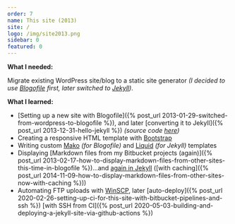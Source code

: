 ```yaml
---
order: 7
name: This site (2013)
site: /
logo: /img/site2013.png
sidebar: 0
featured: 0
---
```


**What I needed:**

Migrate existing WordPress site/blog to a static site generator *(I decided to use [Blogofile](http://blogofile.com/) first, later switched to [Jekyll](http://jekyllrb.com/))*.

**What I learned:**

- [Setting up a new site with Blogofile]({% post_url 2013-01-29-switched-from-wordpress-to-blogofile %}), and later [converting it to Jekyll]({% post_url 2013-12-31-hello-jekyll %}) *(source code [here](https://bitbucket.org/christianspecht/blog))*
- Creating a responsive HTML template with [Bootstrap](http://getbootstrap.com/)
- Writing custom [Mako](http://www.makotemplates.org/) *(for Blogofile)* and [Liquid](http://wiki.shopify.com/Liquid) *(for Jekyll)* templates
- Displaying [Markdown files from my Bitbucket projects (again)]({% post_url 2013-02-17-how-to-display-markdown-files-from-other-sites-this-time-in-blogofile %})...and [again in Jekyll](https://bitbucket.org/christianspecht/blog/commits/fc681c28835657accc3efd0d94fb4f1cbbd0c710) ([with caching]({% post_url 2014-11-09-how-to-display-markdown-files-from-other-sites-now-with-caching %}))
- Automating FTP uploads with [WinSCP](http://winscp.net/), later [auto-deploy]({% post_url 2020-02-26-setting-up-ci-for-this-site-with-bitbucket-pipelines-and-ssh %}) [with SSH from CI]({% post_url 2020-05-03-building-and-deploying-a-jekyll-site-via-github-actions %})
